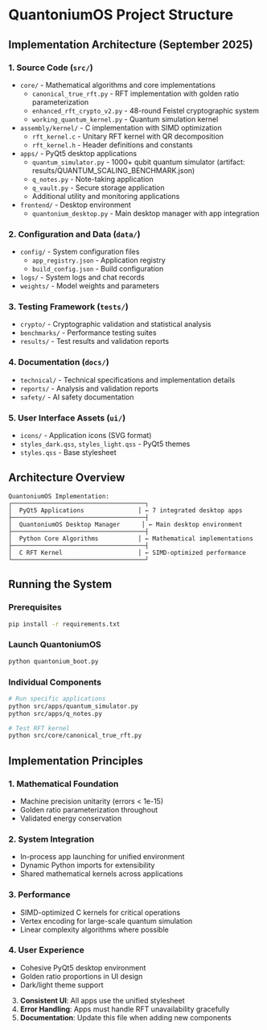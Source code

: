 # QuantoniumOS Project Structure

## Implementation Architecture (September 2025)

### 1. Source Code (`src/`)
- `core/` - Mathematical algorithms and core implementations
  - `canonical_true_rft.py` - RFT implementation with golden ratio parameterization
  - `enhanced_rft_crypto_v2.py` - 48-round Feistel cryptographic system
  - `working_quantum_kernel.py` - Quantum simulation kernel
- `assembly/kernel/` - C implementation with SIMD optimization
  - `rft_kernel.c` - Unitary RFT kernel with QR decomposition
  - `rft_kernel.h` - Header definitions and constants
- `apps/` - PyQt5 desktop applications
  - `quantum_simulator.py` - 1000+ qubit quantum simulator (artifact: results/QUANTUM_SCALING_BENCHMARK.json)
  - `q_notes.py` - Note-taking application
  - `q_vault.py` - Secure storage application
  - Additional utility and monitoring applications
- `frontend/` - Desktop environment
  - `quantonium_desktop.py` - Main desktop manager with app integration

### 2. Configuration and Data (`data/`)
- `config/` - System configuration files
  - `app_registry.json` - Application registry
  - `build_config.json` - Build configuration
- `logs/` - System logs and chat records
- `weights/` - Model weights and parameters

### 3. Testing Framework (`tests/`)
- `crypto/` - Cryptographic validation and statistical analysis
- `benchmarks/` - Performance testing suites
- `results/` - Test results and validation reports

### 4. Documentation (`docs/`)
- `technical/` - Technical specifications and implementation details
- `reports/` - Analysis and validation reports
- `safety/` - AI safety documentation

### 5. User Interface Assets (`ui/`)
- `icons/` - Application icons (SVG format)
- `styles_dark.qss`, `styles_light.qss` - PyQt5 themes
- `styles.qss` - Base stylesheet

## Architecture Overview

```
QuantoniumOS Implementation:
┌─────────────────────────────────────┐
│  PyQt5 Applications               │ ← 7 integrated desktop apps
├─────────────────────────────────────┤
│  QuantoniumOS Desktop Manager      │ ← Main desktop environment
├─────────────────────────────────────┤
│  Python Core Algorithms           │ ← Mathematical implementations
├─────────────────────────────────────┤
│  C RFT Kernel                     │ ← SIMD-optimized performance
└─────────────────────────────────────┘
```

## Running the System

### Prerequisites
```bash
pip install -r requirements.txt
```

### Launch QuantoniumOS
```bash
python quantonium_boot.py
```

### Individual Components
```bash
# Run specific applications
python src/apps/quantum_simulator.py
python src/apps/q_notes.py

# Test RFT kernel
python src/core/canonical_true_rft.py
```

## Implementation Principles

### 1. **Mathematical Foundation**
- Machine precision unitarity (errors < 1e-15)
- Golden ratio parameterization throughout
- Validated energy conservation

### 2. **System Integration**
- In-process app launching for unified environment
- Dynamic Python imports for extensibility
- Shared mathematical kernels across applications

### 3. **Performance**
- SIMD-optimized C kernels for critical operations
- Vertex encoding for large-scale quantum simulation
- Linear complexity algorithms where possible

### 4. **User Experience**
- Cohesive PyQt5 desktop environment
- Golden ratio proportions in UI design
- Dark/light theme support
3. **Consistent UI**: All apps use the unified stylesheet
4. **Error Handling**: Apps must handle RFT unavailability gracefully
5. **Documentation**: Update this file when adding new components
